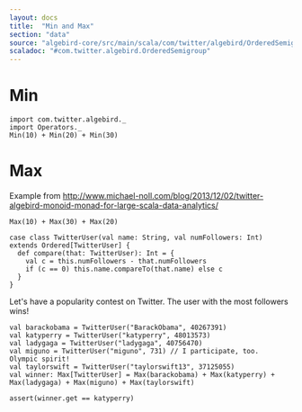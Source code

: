 ```yaml
---
layout: docs
title:  "Min and Max"
section: "data"
source: "algebird-core/src/main/scala/com/twitter/algebird/OrderedSemigroup.scala"
scaladoc: "#com.twitter.algebird.OrderedSemigroup"
---
```


# Min

```tut:book
import com.twitter.algebird._
import Operators._
Min(10) + Min(20) + Min(30)
```

# Max

Example from <http://www.michael-noll.com/blog/2013/12/02/twitter-algebird-monoid-monad-for-large-scala-data-analytics/>

```tut:book
Max(10) + Max(30) + Max(20)

case class TwitterUser(val name: String, val numFollowers: Int) extends Ordered[TwitterUser] {
  def compare(that: TwitterUser): Int = {
    val c = this.numFollowers - that.numFollowers
    if (c == 0) this.name.compareTo(that.name) else c
  }
}
```

Let's have a popularity contest on Twitter.  The user with the most followers wins!

```tut
val barackobama = TwitterUser("BarackObama", 40267391)
val katyperry = TwitterUser("katyperry", 48013573)
val ladygaga = TwitterUser("ladygaga", 40756470)
val miguno = TwitterUser("miguno", 731) // I participate, too.  Olympic spirit!
val taylorswift = TwitterUser("taylorswift13", 37125055)
val winner: Max[TwitterUser] = Max(barackobama) + Max(katyperry) + Max(ladygaga) + Max(miguno) + Max(taylorswift)

assert(winner.get == katyperry)
```
